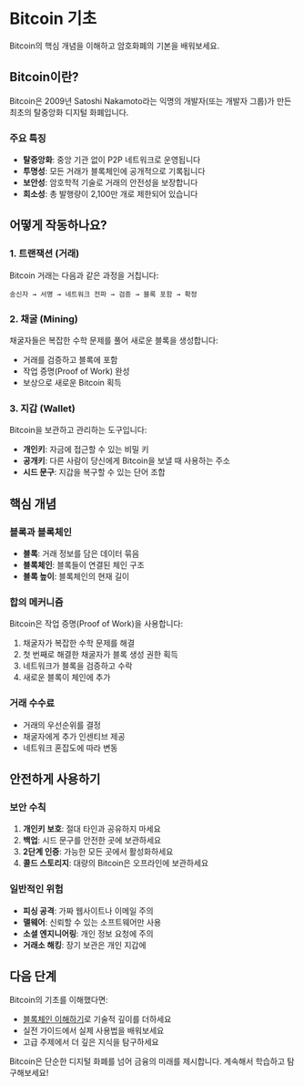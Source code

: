 # Bitcoin 기초

Bitcoin의 핵심 개념을 이해하고 암호화폐의 기본을 배워보세요.

## Bitcoin이란?

Bitcoin은 2009년 Satoshi Nakamoto라는 익명의 개발자(또는 개발자 그룹)가 만든 최초의 탈중앙화 디지털 화폐입니다.

### 주요 특징

- **탈중앙화**: 중앙 기관 없이 P2P 네트워크로 운영됩니다
- **투명성**: 모든 거래가 블록체인에 공개적으로 기록됩니다
- **보안성**: 암호학적 기술로 거래의 안전성을 보장합니다
- **희소성**: 총 발행량이 2,100만 개로 제한되어 있습니다

## 어떻게 작동하나요?

### 1. 트랜잭션 (거래)

Bitcoin 거래는 다음과 같은 과정을 거칩니다:

```
송신자 → 서명 → 네트워크 전파 → 검증 → 블록 포함 → 확정
```

### 2. 채굴 (Mining)

채굴자들은 복잡한 수학 문제를 풀어 새로운 블록을 생성합니다:

- 거래를 검증하고 블록에 포함
- 작업 증명(Proof of Work) 완성
- 보상으로 새로운 Bitcoin 획득

### 3. 지갑 (Wallet)

Bitcoin을 보관하고 관리하는 도구입니다:

- **개인키**: 자금에 접근할 수 있는 비밀 키
- **공개키**: 다른 사람이 당신에게 Bitcoin을 보낼 때 사용하는 주소
- **시드 문구**: 지갑을 복구할 수 있는 단어 조합

## 핵심 개념

### 블록과 블록체인

- **블록**: 거래 정보를 담은 데이터 묶음
- **블록체인**: 블록들이 연결된 체인 구조
- **블록 높이**: 블록체인의 현재 길이

### 합의 메커니즘

Bitcoin은 작업 증명(Proof of Work)을 사용합니다:

1. 채굴자가 복잡한 수학 문제를 해결
2. 첫 번째로 해결한 채굴자가 블록 생성 권한 획득
3. 네트워크가 블록을 검증하고 수락
4. 새로운 블록이 체인에 추가

### 거래 수수료

- 거래의 우선순위를 결정
- 채굴자에게 추가 인센티브 제공
- 네트워크 혼잡도에 따라 변동

## 안전하게 사용하기

### 보안 수칙

1. **개인키 보호**: 절대 타인과 공유하지 마세요
2. **백업**: 시드 문구를 안전한 곳에 보관하세요
3. **2단계 인증**: 가능한 모든 곳에서 활성화하세요
4. **콜드 스토리지**: 대량의 Bitcoin은 오프라인에 보관하세요

### 일반적인 위험

- **피싱 공격**: 가짜 웹사이트나 이메일 주의
- **맬웨어**: 신뢰할 수 있는 소프트웨어만 사용
- **소셜 엔지니어링**: 개인 정보 요청에 주의
- **거래소 해킹**: 장기 보관은 개인 지갑에

## 다음 단계

Bitcoin의 기초를 이해했다면:

- [블록체인 이해하기](/guide/understanding-blockchain)로 기술적 깊이를 더하세요
- 실전 가이드에서 실제 사용법을 배워보세요
- 고급 주제에서 더 깊은 지식을 탐구하세요

Bitcoin은 단순한 디지털 화폐를 넘어 금융의 미래를 제시합니다. 계속해서 학습하고 탐구해보세요!